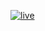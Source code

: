 [![live](https://img.shields.io/website?url=https://dot.leonk.dev&up_message=live&label=dot.leonk.dev)](https://dot.leonk.dev)
